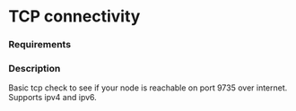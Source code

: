 # TCP connectivity

### Requirements

### Description

Basic tcp check to see if your node is reachable on port 9735 over internet. Supports ipv4 and ipv6.
